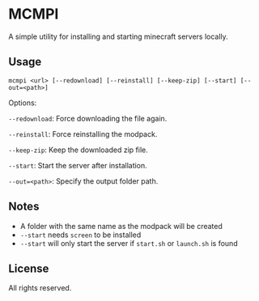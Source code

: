 # MCMPI

A simple utility for installing and starting minecraft servers locally. 

## Usage

```
mcmpi <url> [--redownload] [--reinstall] [--keep-zip] [--start] [--out=<path>]
```

Options:

`--redownload`: Force downloading the file again.

`--reinstall`:  Force reinstalling the modpack.

`--keep-zip`:   Keep the downloaded zip file.

`--start`:      Start the server after installation.

`--out=<path>`: Specify the output folder path.

## Notes

- A folder with the same name as the modpack will be created
- `--start` needs `screen` to be installed
- `--start` will only start the server if `start.sh` or `launch.sh` is found

## License

All rights reserved.

